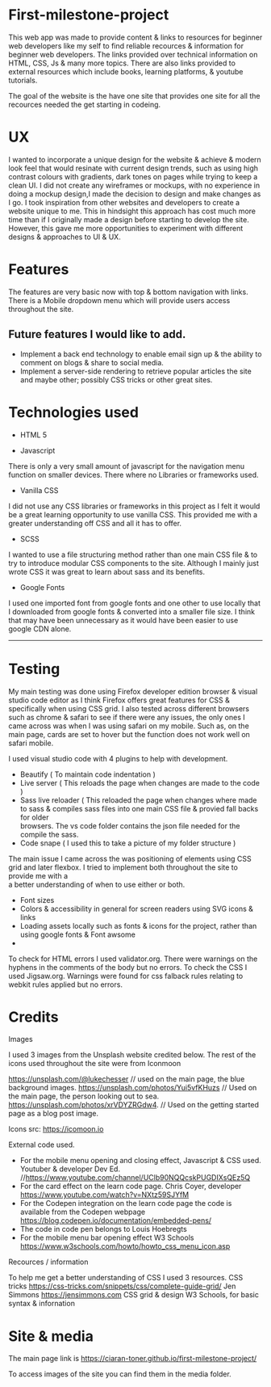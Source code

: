 # First-milestone-project 

This web app was made to provide content & links to resources for beginner web developers like my self to find reliable recources & information for beginner web developers. The links provided over technical information on HTML, CSS, Js & many more topics. There are also links provided to external resources which include books, learning platforms, & youtube tutorials.

The goal of the website is the have one site that provides one site for all the recources needed the get starting in codeing.

# UX

I wanted to incorporate a unique design for the website & achieve & modern look feel that would resinate with current design trends, such as using high contrast colours with gradients, dark tones on pages while trying to keep a clean UI. I did not create any wireframes or mockups, with no experience in doing a mockup design,I made the decision to design and make changes as I go. I took inspiration from other websites and developers to create a website unique to me. This in hindsight this approach has cost much more time than if I originally made a design before starting to develop the site. However, this gave me more opportunities to experiment with different designs & approaches to UI & UX.

# Features

The features are very basic now with top & bottom navigation with links. There is a Mobile dropdown menu which will provide users access throughout the site.


 ## Future features I would like to add.

  * Implement a back end technology to enable email sign up & the ability to comment on blogs & share to social media.
  * Implement a server-side rendering to retrieve popular articles the site and maybe other; possibly CSS tricks or other great sites.


# Technologies used

* HTML 5

* Javascript

 There is only a very small amount of javascript for the navigation menu function on smaller devices. There where no Libraries or frameworks used.

*  Vanilla CSS

  I did not use any CSS libraries or frameworks in this project as I felt it would be a great learning opportunity to use vanilla CSS. 
  This provided me with a greater understanding off CSS and all it has to offer.
  
  * SCSS
  
  I wanted to use a file structuring method rather than one main CSS file & to try to introduce modular CSS components to the site. Although I mainly just wrote CSS
  it was great to learn about sass and its benefits.
  
 * Google Fonts
 
  I used one imported font from google fonts and one other to use locally that I downloaded from google fonts & converted into a smaller file size. I think that may 
  have been unnecessary as it would have been easier to use google CDN alone.
 <hr>

# Testing

  My main testing was done using Firefox developer edition browser & visual studio code editor as I think Firefox offers great features for CSS & specifically when 
  using CSS grid. I also tested across different browsers such as chrome & safari to see if there were any issues, the only ones I came across was when I was using 
  safari on my mobile. Such as, on the main page, cards are set to hover but the function does not work well on safari mobile.
  
  I used visual studio code with 4 plugins to help with development. 
  
  * Beautify ( To maintain code indentation )
  * Live server ( This reloads the page when changes are made to the code )
  * Sass live reloader ( This reloaded the page when changes where made to sass & compiles sass files into one main CSS file & provied fall backs for older     
  browsers. The vs code folder contains the json file needed for the compile the sass.
  * Code snape ( I used this to take a picture of my folder structure )

  The main issue I came across the was positioning of elements using CSS grid and later flexbox. I tried to implement both throughout the site to provide me with a  
  a better understanding of when to use either or both.

  * Font sizes
  * Colors & accessibility in general for screen readers using SVG icons & links
  * Loading assets locally such as fonts & icons for the project, rather than using google fonts & Font awsome
  * 
  
  To check for HTML errors I used validator.org. There were warnings on the hyphens in the comments of the body but no errors.
  To check the CSS I used Jigsaw.org. Warnings were found for css falback rules relating to webkit rules applied but no errors.
  
# Credits

  Images
  
  I used 3 images from the Unsplash website credited below. The rest of the icons used throughout the site were from Iconmoon
  
  https://unsplash.com/@lukechesser         // used on the main page, the blue background images.
  https://unsplash.com/photos/Yui5vfKHuzs   // Used on the main page, the person looking out to sea.
  https://unsplash.com/photos/xrVDYZRGdw4.  // Used on the getting started page as a blog post image.
 
 Icons src: https://icomoon.io
  
  External code used.
  
  * For the mobile menu opening and closing effect, Javascript & CSS used. Youtuber & developer Dev Ed.  //https://www.youtube.com/channel/UClb90NQQcskPUGDIXsQEz5Q
  * For the card effect on the learn code page. Chris Coyer, developer https://www.youtube.com/watch?v=NXtz59SJYfM
  * For the Codepen integration on the learn code page the code is available from the Codepen webpage https://blog.codepen.io/documentation/embedded-pens/
  * The code in code pen belongs to Louis Hoebregts 
  * For the mobile menu bar opening effect W3 Schools https://www.w3schools.com/howto/howto_css_menu_icon.asp 
  
  
  Recources / information
  
  To help me get a better understanding of CSS I used 3 resources. CSS tricks https://css-tricks.com/snippets/css/complete-guide-grid/
  Jen Simmons https://jensimmons.com  CSS grid & design
  W3 Schools, for basic syntax & infornation

# Site & media

The main page link is https://ciaran-toner.github.io/first-milestone-project/

To access images of the site you can find them in the media folder.
